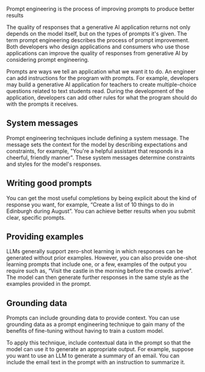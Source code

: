 Prompt engineering is the process of improving prompts to produce better results

The quality of responses that a generative AI application returns not only depends on the model itself, but on the types of prompts it's given. The term prompt engineering describes the process of prompt improvement. Both developers who design applications and consumers who use those applications can improve the quality of responses from generative AI by considering prompt engineering.

Prompts are ways we tell an application what we want it to do. An engineer can add instructions for the program with prompts. For example, developers may build a generative AI application for teachers to create multiple-choice questions related to text students read. During the development of the application, developers can add other rules for what the program should do with the prompts it receives.

## System messages

Prompt engineering techniques include defining a system message. The message sets the context for the model by describing expectations and constraints, for example, "You're a helpful assistant that responds in a cheerful, friendly manner". These system messages determine constraints and styles for the model's responses.

## Writing good prompts

You can get the most useful completions by being explicit about the kind of response you want, for example, “Create a list of 10 things to do in Edinburgh during August”. You can achieve better results when you submit clear, specific prompts.

## Providing examples

LLMs generally support zero-shot learning in which responses can be generated without prior examples. However, you can also provide one-shot learning prompts that include one, or a few, examples of the output you require such as, “Visit the castle in the morning before the crowds arrive”. The model can then generate further responses in the same style as the examples provided in the prompt.

## Grounding data

Prompts can include grounding data to provide context. You can use grounding data as a prompt engineering technique to gain many of the benefits of fine-tuning without having to train a custom model.

To apply this technique, include contextual data in the prompt so that the model can use it to generate an appropriate output. For example, suppose you want to use an LLM to generate a summary of an email. You can include the email text in the prompt with an instruction to summarize it.